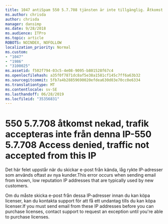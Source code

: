 ```yaml
---
title: 1047 antiSpam 550 5.7.708 tjänsten är inte tillgänglig. Åtkomst nekad, inte accepteras från denna IP-trafik
ms.author: chrisda
author: chrisda
manager: dansimp
ms.date: 9/28/2018
ms.audience: ITPro
ms.topic: article
ROBOTS: NOINDEX, NOFOLLOW
localization_priority: Normal
ms.custom:
- "1047"
- "1986"
- "3100025"
ms.assetid: f502f794-03c5-4e08-9095-b801528f67c4
ms.openlocfilehash: a35f0f7871dc8af5e38a1581cf145c7ff6a63b32
ms.sourcegitcommit: 5fb7a4b28859690020efdea630d03e70cc0e6334
ms.translationtype: MT
ms.contentlocale: sv-SE
ms.lasthandoff: 06/28/2019
ms.locfileid: "35356831"
---
```

# <a name="550-57708-access-denied-traffic-not-accepted-from-this-ip"></a><span data-ttu-id="5137b-103">550 5.7.708 åtkomst nekad, trafik accepteras inte från denna IP-</span><span class="sxs-lookup"><span data-stu-id="5137b-103">550 5.7.708 Access denied, traffic not accepted from this IP</span></span>

<span data-ttu-id="5137b-104">Det här felet uppstår när du skickar e-post från kända, låg rykte IP-adresser som används oftast av nya kunder.</span><span class="sxs-lookup"><span data-stu-id="5137b-104">This error occurs when sending email from known, low reputation IP addresses that are typically used by new customers.</span></span>

<span data-ttu-id="5137b-105">Om du måste skicka e-post från dessa IP-adresser innan du kan köpa licenser, kan du kontakta support för att få ett undantag tills du kan köpa licenser.</span><span class="sxs-lookup"><span data-stu-id="5137b-105">If you must send email from these IP addresses before you can purchase licenses, contact support to request an exception until you're able to purchase licenses.</span></span>
